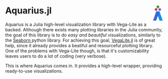 # Aquarius.jl <img align="right" src="./images/aquarius_logo2.png" height="50"></img>
Aquarius is a Julia high-level visualization library with Vega-Lite as a backed. Although there exists many plotting libraries in the Julia community,
the goal of this library is to do *easy and beautiful* visualizations, similarly to the [ Seaborn ]( https://github.com/mwaskom/seaborn ) python library.
For achieving this goal, [VegaLite.jl]( https://github.com/queryverse/VegaLite.jl ) is of great help, since it already provides a beatiful and resourceful plotting library.
One of the problems with Vega-Lite though, is that it's customizability leaves users to do a lot of coding (very verbose).

This is where Aquarius comes in. It provides a high-level wrapper, providing ready-to-use visualizations.
